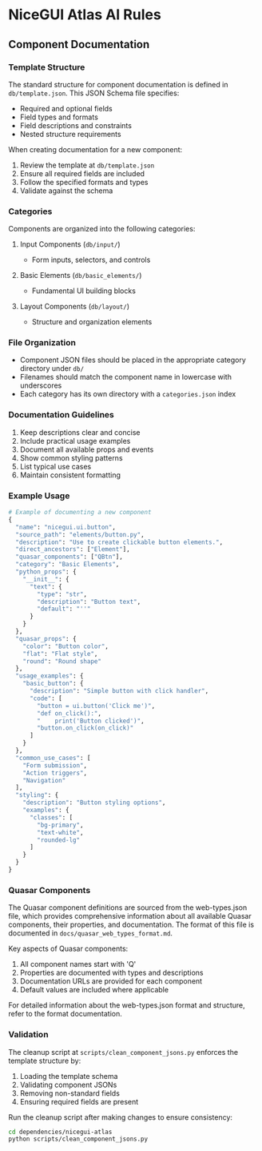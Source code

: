 # NiceGUI Atlas AI Rules

## Component Documentation

### Template Structure

The standard structure for component documentation is defined in `db/template.json`. This JSON Schema file specifies:
- Required and optional fields
- Field types and formats
- Field descriptions and constraints
- Nested structure requirements

When creating documentation for a new component:
1. Review the template at `db/template.json`
2. Ensure all required fields are included
3. Follow the specified formats and types
4. Validate against the schema

### Categories

Components are organized into the following categories:

1. Input Components (`db/input/`)
   - Form inputs, selectors, and controls

2. Basic Elements (`db/basic_elements/`)
   - Fundamental UI building blocks

3. Layout Components (`db/layout/`)
   - Structure and organization elements

### File Organization

- Component JSON files should be placed in the appropriate category directory under `db/`
- Filenames should match the component name in lowercase with underscores
- Each category has its own directory with a `categories.json` index

### Documentation Guidelines

1. Keep descriptions clear and concise
2. Include practical usage examples
3. Document all available props and events
4. Show common styling patterns
5. List typical use cases
6. Maintain consistent formatting

### Example Usage

```python
# Example of documenting a new component
{
  "name": "nicegui.ui.button",
  "source_path": "elements/button.py",
  "description": "Use to create clickable button elements.",
  "direct_ancestors": ["Element"],
  "quasar_components": ["QBtn"],
  "category": "Basic Elements",
  "python_props": {
    "__init__": {
      "text": {
        "type": "str",
        "description": "Button text",
        "default": "''"
      }
    }
  },
  "quasar_props": {
    "color": "Button color",
    "flat": "Flat style",
    "round": "Round shape"
  },
  "usage_examples": {
    "basic_button": {
      "description": "Simple button with click handler",
      "code": [
        "button = ui.button('Click me')",
        "def on_click():",
        "    print('Button clicked')",
        "button.on_click(on_click)"
      ]
    }
  },
  "common_use_cases": [
    "Form submission",
    "Action triggers",
    "Navigation"
  ],
  "styling": {
    "description": "Button styling options",
    "examples": {
      "classes": [
        "bg-primary",
        "text-white",
        "rounded-lg"
      ]
    }
  }
}
```

### Quasar Components

The Quasar component definitions are sourced from the web-types.json file, which provides comprehensive information about all available Quasar components, their properties, and documentation. The format of this file is documented in `docs/quasar_web_types_format.md`.

Key aspects of Quasar components:
1. All component names start with 'Q'
2. Properties are documented with types and descriptions
3. Documentation URLs are provided for each component
4. Default values are included where applicable

For detailed information about the web-types.json format and structure, refer to the format documentation.

### Validation

The cleanup script at `scripts/clean_component_jsons.py` enforces the template structure by:
1. Loading the template schema
2. Validating component JSONs
3. Removing non-standard fields
4. Ensuring required fields are present

Run the cleanup script after making changes to ensure consistency:
```bash
cd dependencies/nicegui-atlas
python scripts/clean_component_jsons.py
```
